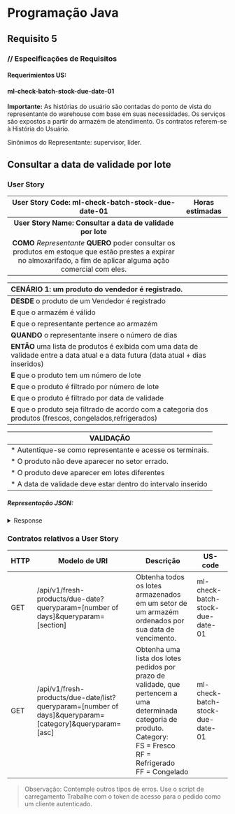 # Programação Java

## Requisito 5

### // Especificações de Requisitos

#### Requerimientos US:

#### ml-check-batch-stock-due-date-01

**Importante:**
As histórias do usuário são contadas do ponto de vista do representante do warehouse com base
em suas necessidades. Os serviços são expostos a partir do armazém de atendimento. Os contratos
referem-se à História do Usuário.

Sinônimos do Representante: supervisor, líder.

## Consultar a data de validade por lote

### User Story

|                                                            User Story Code: ml-check-batch-stock-due-date-01                                                            | Horas estimadas |
|:-----------------------------------------------------------------------------------------------------------------------------------------------------------------------:|:---------------:|
|                                                       **User Story Name: Consultar a data de validade por lote**                                                        ||
| **COMO** _Representante_ **QUERO** poder consultar os produtos em estoque que estão prestes a expirar no almoxarifado, a fim de aplicar alguma ação comercial com eles. ||

| **CENÁRIO 1:** um produto do vendedor é registrado.                                                                                 |
|:------------------------------------------------------------------------------------------------------------------------------------|
| **DESDE** o produto de um Vendedor é registrado                                                                                     |
| **E** que o armazém é válido                                                                                                        |
| **E** que o representante pertence ao armazém                                                                                       |
| **QUANDO** o representante insere o número de dias                                                                                  |
| **ENTÃO** uma lista de produtos é exibida com uma data de validade entre a data atual e a data futura (data atual + dias inseridos) |
| **E** que o produto tem um número de lote                                                                                           |
| **E** que o produto é filtrado por número de lote                                                                                   |
| **E** que o produto é filtrado por data de validade                                                                                 |
| **E** que o produto seja filtrado de acordo com a categoria dos produtos (frescos, congelados,refrigerados)                         |

| VALIDAÇÃO                                                    |
|--------------------------------------------------------------|
| * Autentique-se como representante e acesse os terminais.    |   
| * O produto não deve aparecer no setor errado.               |    
| * O produto deve aparecer em lotes diferentes                |     
| * A data de validade deve estar dentro do intervalo inserido |

##### Representação JSON:

<details><summary>Response</summary><p>

```JSON
{
  "batch_stock": [
    {
      "batch_number": "int",
      "product_id": "String",
      "product_type_id": "String",
      "due_date": "LocalDate",
      "quantity": "int"
    }
  ]
}
```
</p></details>

### Contratos relativos a User Story

| HTTP | Modelo de URI                                                                                           | Descrição                                                                                                                                                                          | US-code                          |
|------|---------------------------------------------------------------------------------------------------------|------------------------------------------------------------------------------------------------------------------------------------------------------------------------------------|----------------------------------|
| GET  | /api/v1/fresh-products/due-date?queryparam=[number of days]&queryparam=[section]                        | Obtenha todos os lotes armazenados em um setor de um armazém ordenados por sua data de vencimento.                                                                                 | ml-check-batch-stock-due-date-01 |
| GET  | /api/v1/fresh-products/due-date/list?queryparam=[number of days]&queryparam=[category]&queryparam=[asc] | Obtenha uma lista dos lotes pedidos por prazo de validade, que pertencem a uma determinada categoria de produto.<br>Category:<br>FS = Fresco<br>RF = Refrigerado<br>FF = Congelado | ml-check-batch-stock-due-date-01 |

> Observação:
Contemple outros tipos de erros.
Use o script de carregamento
Trabalhe com o token de acesso para o pedido como um cliente autenticado.